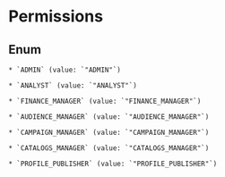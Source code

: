 
# Permissions

## Enum


    * `ADMIN` (value: `"ADMIN"`)

    * `ANALYST` (value: `"ANALYST"`)

    * `FINANCE_MANAGER` (value: `"FINANCE_MANAGER"`)

    * `AUDIENCE_MANAGER` (value: `"AUDIENCE_MANAGER"`)

    * `CAMPAIGN_MANAGER` (value: `"CAMPAIGN_MANAGER"`)

    * `CATALOGS_MANAGER` (value: `"CATALOGS_MANAGER"`)

    * `PROFILE_PUBLISHER` (value: `"PROFILE_PUBLISHER"`)



